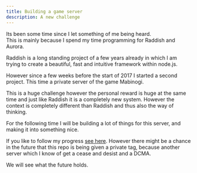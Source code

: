 ```yaml
---
title: Building a game server
description: A new challenge
---
```


Its been some time since I let something of me being heard.  
This is mainly because I spend my time programming for Raddish and Aurora.

Raddish is a long standing project of a few years already in which I am trying to create
a beautiful, fast and intuitive framework within node.js.

However since a few weeks before the start of 2017 I started a second project.
This time a private server of the game Mabinogi.

This is a huge challenge however the personal reward is huge at the same time and just like Raddish
it is a completely new system. However the context is completely different than Raddish and thus also the way of thinking.

For the following time I will be building a lot of things for this server, and making it into something nice.

If you like to follow my progress [see here](https://github.com/JaspervRijbroek/aurora). However there might be a chance in the future
that this repo is being given a private tag, because another server which I know of get a cease and desist and a DCMA.

We will see what the future holds.